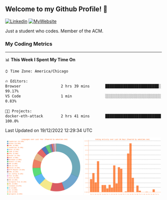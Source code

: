 ## Welcome to my Github Profile! 👋

[![Linkedin](https://img.shields.io/badge/LinkedIn-0077B5?style=for-the-badge&logo=linkedin&logoColor=white)](https://www.linkedin.com/in/mkeleti)   [![MyWebsite](https://img.shields.io/badge/website-000000?style=for-the-badge&logo=About.me&logoColor=white)](https://mkeleti.com)

Just a student who codes. Member of the ACM.

### My Coding Metrics

---

<!--START_SECTION:waka-->
📊 **This Week I Spent My Time On** 

```text
⌚︎ Time Zone: America/Chicago

🔥 Editors: 
Browser                  2 hrs 39 mins       ████████████████████████░   99.17% 
VS Code                  1 min               ░░░░░░░░░░░░░░░░░░░░░░░░░   0.83%

🐱‍💻 Projects: 
docker-eth-attack        2 hrs 41 mins       █████████████████████████   100.0%

```


 Last Updated on 19/12/2022 12:29:34 UTC
<!--END_SECTION:waka-->

<p align="center" >
<img width="49%" alt="My most used Languages" src="assets/waka-langs.svg"/>
<img width="49%" alt="My activity over last month" src="assets/waka-activs.svg"/>
</p>